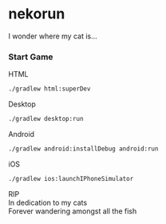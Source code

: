 # nekorun

I wonder where my cat is...

### Start Game

HTML
```bash
./gradlew html:superDev
```
Desktop
```bash
./gradlew desktop:run

```
Android
```bash
./gradlew android:installDebug android:run
```
iOS
```bash
./gradlew ios:launchIPhoneSimulator
```
RIP </br>
In dedication to my cats </br>
Forever wandering amongst all the fish